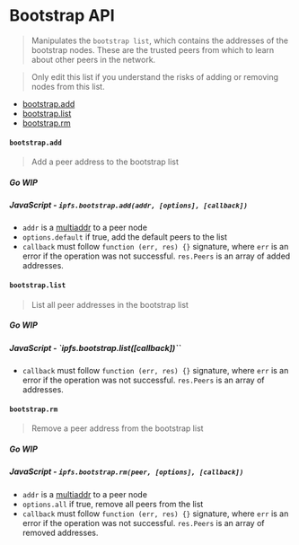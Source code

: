 # Bootstrap API

> Manipulates the `bootstrap list`, which contains
> the addresses of the bootstrap nodes. These are the trusted peers from
> which to learn about other peers in the network.

> Only edit this list if you understand the risks of adding or removing nodes from this list.

- [bootstrap.add](#bootstrapadd)
- [bootstrap.list](#bootstraplist)
- [bootstrap.rm](#bootstraprm)

#### `bootstrap.add`

> Add a peer address to the bootstrap list

##### Go **WIP**

##### JavaScript - `ipfs.bootstrap.add(addr, [options], [callback])`

- `addr` is a [multiaddr](https://github.com/multiformats/js-multiaddr) to a peer node
- `options.default` if true, add the default peers to the list
- `callback` must follow `function (err, res) {}` signature, where `err` is an error if the operation was not successful. `res.Peers` is an array of added addresses.

#### `bootstrap.list`

> List all peer addresses in the bootstrap list

##### Go **WIP**

##### JavaScript - `ipfs.bootstrap.list([callback])``

- `callback` must follow `function (err, res) {}` signature, where `err` is an error if the operation was not successful. `res.Peers` is an array of addresses.

#### `bootstrap.rm`

> Remove a peer address from the bootstrap list

##### Go **WIP**

##### JavaScript - `ipfs.bootstrap.rm(peer, [options], [callback])`

- `addr` is a [multiaddr](https://github.com/multiformats/js-multiaddr) to a peer node
- `options.all` if true, remove all peers from the list
- `callback` must follow `function (err, res) {}` signature, where `err` is an error if the operation was not successful. `res.Peers` is an array of removed addresses.
